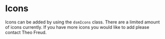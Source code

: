 # Icons

Icons can be added by using the `dsmIcons` class. There are a limited amount of icons currently. If you have more icons you would like to add please contact Theo Freud.



